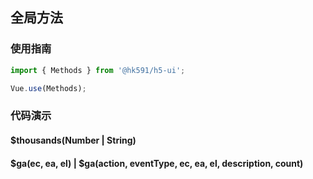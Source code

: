 ## 全局方法

### 使用指南
``` javascript
import { Methods } from '@hk591/h5-ui';

Vue.use(Methods);
```

### 代码演示

#### $thousands(Number | String)

#### $ga(ec, ea, el) | $ga(action, eventType, ec, ea, el, description, count)
